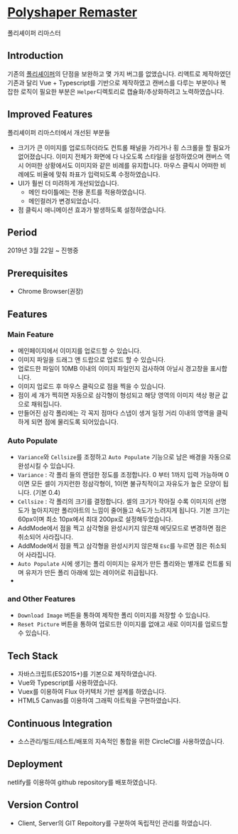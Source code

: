 # [Polyshaper Remaster](https://polyshaper.me/)
폴리셰이퍼 리마스터

## Introduction
기존의 [폴리셰이퍼](https://github.com/kimkyeseung/polyshaper)의 단점을 보완하고 몇 가지 버그를 없앴습니다. 
리액트로 제작하였던 기존과 달리 Vue + Typescript를 기반으로 제작하였고 캔버스를 다루는 부분이나 복잡한 로직이 필요한 부분은  ``Helper``디렉토리로 캡슐화/추상화하려고 노력하였습니다.

## Improved Features
폴리셰이퍼 리마스터에서 개선된 부분들
- 크기가 큰 이미지를 업로드하더라도 컨트롤 패널을 가리거나 횡 스크롤을 할 필요가 없어졌습니다. 이미지 전체가 화면에 다 나오도록 스타일을 설정하였으며 캔버스 역시 어떠한 상황에서도 이미지와 같은 비례를 유지합니다. 마우스 클릭시 어떠한 비례에도 비율에 맞춰 좌표가 입력되도록 수정하였습니다.
- UI가 훨씬 더 미려하게 개선되었습니다.
  - 메인 타이틀에는 전용 폰트를 적용하였습니다.
  - 메인컬러가 변경되었습니다.
- 점 클릭시 애니메이션 효과가 발생하도록 설정하였습니다.

## Period
2019년 3월 22일 ~ 진행중

## Prerequisites
- Chrome Browser(권장)

## Features
### Main Feature

- 메인페이지에서 이미지를 업로드할 수 있습니다.
- 이미지 파일을 드래그 앤 드랍으로 업로드 할 수 있습니다.
- 업로드한 파일이 10MB 이내의 이미지 파일인지 검사하여 아닐시 경고창을 표시합니다.
- 이미지 업로드 후 마우스 클릭으로 점을 찍을 수 있습니다.
- 점이 세 개가 찍히면 자동으로 삼각형이 형성되고 해당 영역의 이미지 색상 평균 값으로 채워집니다.
- 만들어진 삼각 폴리에는 각 꼭지 점마다 스냅이 생겨 일정 거리 이내의 영역을 클릭하게 되면 점에 물리도록 되어있습니다.

### Auto Populate

- ```Variance```와 ```Cellsize```를 조정하고 ```Auto Populate``` 기능으로 남은 배경을 자동으로 완성시킬 수 있습니다.
- ```Variance``` : 각 폴리 들의 랜덤한 정도를 조정합니다. 0 부터 1까지 입력 가능하며 0이면 모든 셀이 가지런한 정삼각형이, 1이면 불규칙적이고 자유도가 높은 모양이 됩니다. (기본 0.4)
- ```Cellsize``` : 각 폴리의 크기를 결정합니다. 셀의 크기가 작아질 수록 이미지의 선명도가 높아지지만 폴리아트의 느낌이 줄어들고 속도가 느려지게 됩니다. 기본 크기는 60px이며 최소 10px에서 최대 200px로 설정해두었습니다.
- AddMode에서 점을 찍고 삼각형을 완성시키지 않은채 에딧모드로 변경하면 점은 취소되어 사라집니다.
- AddMode에서 점을 찍고 삼각형을 완성시키지 않은채 ```Esc```를 누르면 점은 취소되어 사라집니다.
- ```Auto Populate``` 시에 생기는 폴리 이미지는 유저가 만든 폴리와는 별개로 컨트롤 되며 유저가 만든 폴리 아래에 있는 레이어로 취급됩니다.
- 
### and Other Features
- ```Download Image``` 버튼을 통하여 제작한 폴리 이미지를 저장할 수 있습니다.
- ```Reset Picture``` 버튼을 통하여 업로드한 이미지를 없애고 새로 이미지를 업로드할 수 있습니다.

## Tech Stack
- 자바스크립트(ES2015+)를 기본으로 제작하였습니다.
- Vue와 Typescript를 사용하였습니다.
- Vuex를 이용하여 Flux 아키텍처 기반 설계를 하였습니다.
- HTML5 Canvas를 이용하여 그래픽 아트웍을 구현하였습니다.

## Continuous Integration
- 소스관리/빌드/테스트/배포의 지속적인 통합을 위한 CircleCI를 사용하였습니다.

## Deployment
netlify를 이용하여 github repository를 배포하였습니다.

## Version Control
- Client, Server의 GIT Repoitory를 구분하여 독립적인 관리를 하였습니다.
